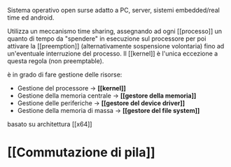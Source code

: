 Sistema operativo open surse adatto a PC, server, sistemi embedded/real time ed android.

Utilizza un meccanismo time sharing, assegnando ad ogni [[processo]] un quanto di tempo da "spendere" in esecuzione sul processore per poi attivare la [[preemption]] (alternativamente sospensione volontaria) fino ad un'eventuale interruzione del processo.
Il [[kernel]] è l'unica eccezione a questa regola (non preemptable).


è in grado di fare gestione delle risorse:
- Gestione del processore -> **[[kernel]]**
- Gestione della memoria centrale -> **[[gestore della memoria]]**
- Gestione delle periferiche -> **[[gestore del device driver]]**
- Gestione della memoria di massa -> **[[gestore del file system]]**


basato su architettura [[x64]]

# [[Commutazione di pila]]
